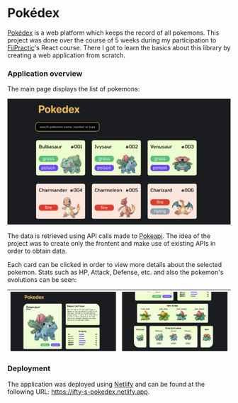 # Pokédex

<a href="https://ifty-s-pokedex.netlify.app/pokemon/6">Pokédex</a> is a web platform which keeps the record of all pokemons.
This project was done over the course of 5 weeks during my participation to <a href="https://fiipractic.asii.ro">FiiPractic</a>'s React course. There I got to learn the basics about this library by creating a web application from scratch.
<br/>

### Application overview

The main page displays the list of pokemons:

<img src="https://github.com/Ifty18/Pokedex/blob/master/public/screenshots/main-page.jpg" title="main-page">

The data is retrieved using API calls made to <a href="https://pokeapi.co">Pokeapi</a>. The idea of the project was to create only the frontent and make use of existing APIs in order to obtain data.

Each card can be clicked in order to view more details about the selected pokemon. Stats such as HP, Attack, Defense, etc. and also the pokemon's evolutions can be seen:

|![](https://github.com/Ifty18/Pokedex/blob/master/public/screenshots/pokemon-details1.jpg)|![](https://github.com/Ifty18/Pokedex/blob/master/public/screenshots/pokemon-details2.jpg)|
|---|---|

### Deployment

The application was deployed using <a href="https://www.netlify.com">Netlify</a> and can be found at the following URL: <a href="https://ifty-s-pokedex.netlify.app">https://ifty-s-pokedex.netlify.app</a>.